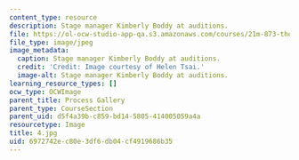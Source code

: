 ```yaml
---
content_type: resource
description: Stage manager Kimberly Boddy at auditions.
file: https://ol-ocw-studio-app-qa.s3.amazonaws.com/courses/21m-873-theater-arts-topics-fall-2004-january-iap-2005/6972742ec80e3df6db04cf4919686b35_4.jpg
file_type: image/jpeg
image_metadata:
  caption: Stage manager Kimberly Boddy at auditions.
  credit: 'Credit: Image courtesy of Helen Tsai.'
  image-alt: Stage manager Kimberly Boddy at auditions.
learning_resource_types: []
ocw_type: OCWImage
parent_title: Process Gallery
parent_type: CourseSection
parent_uid: d5f4a39b-c859-bd14-5805-414005059a4a
resourcetype: Image
title: 4.jpg
uid: 6972742e-c80e-3df6-db04-cf4919686b35
---
```

